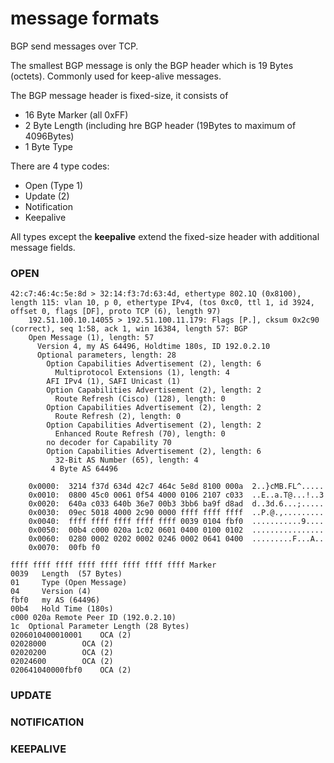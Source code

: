 # message formats

BGP send messages over TCP.

The smallest BGP message is only the BGP header which is 19 Bytes (octets).  Commonly used for keep-alive messages.

The BGP message header is fixed-size, it consists of

* 16 Byte Marker (all 0xFF)
* 2 Byte Length (including hre BGP header (19Bytes to maximum of 4096Bytes)
* 1 Byte Type


There are 4 type codes:

* Open (Type 1)
* Update (2)
* Notification
* Keepalive


All types except the **keepalive** extend the fixed-size header with additional message fields.

### OPEN

```
42:c7:46:4c:5e:8d > 32:14:f3:7d:63:4d, ethertype 802.1Q (0x8100), length 115: vlan 10, p 0, ethertype IPv4, (tos 0xc0, ttl 1, id 3924, offset 0, flags [DF], proto TCP (6), length 97)
    192.51.100.10.14055 > 192.51.100.11.179: Flags [P.], cksum 0x2c90 (correct), seq 1:58, ack 1, win 16384, length 57: BGP
	Open Message (1), length: 57
	  Version 4, my AS 64496, Holdtime 180s, ID 192.0.2.10
	  Optional parameters, length: 28
	    Option Capabilities Advertisement (2), length: 6
	      Multiprotocol Extensions (1), length: 4
		AFI IPv4 (1), SAFI Unicast (1)
	    Option Capabilities Advertisement (2), length: 2
	      Route Refresh (Cisco) (128), length: 0
	    Option Capabilities Advertisement (2), length: 2
	      Route Refresh (2), length: 0
	    Option Capabilities Advertisement (2), length: 2
	      Enhanced Route Refresh (70), length: 0
		no decoder for Capability 70
	    Option Capabilities Advertisement (2), length: 6
	      32-Bit AS Number (65), length: 4
		 4 Byte AS 64496

	0x0000:  3214 f37d 634d 42c7 464c 5e8d 8100 000a  2..}cMB.FL^.....
	0x0010:  0800 45c0 0061 0f54 4000 0106 2107 c033  ..E..a.T@...!..3
	0x0020:  640a c033 640b 36e7 00b3 3bb6 ba9f d8ad  d..3d.6...;.....
	0x0030:  09ec 5018 4000 2c90 0000 ffff ffff ffff  ..P.@.,.........
	0x0040:  ffff ffff ffff ffff ffff 0039 0104 fbf0  ...........9....
	0x0050:  00b4 c000 020a 1c02 0601 0400 0100 0102  ................
	0x0060:  0280 0002 0202 0002 0246 0002 0641 0400  .........F...A..
	0x0070:  00fb f0  
```

```
ffff ffff ffff ffff ffff ffff ffff ffff Marker
0039   Length  (57 Bytes)
01     Type (Open Message)
04     Version (4)
fbf0   my AS (64496)
00b4   Hold Time (180s)
c000 020a Remote Peer ID (192.0.2.10) 
1c  Optional Parameter Length (28 Bytes)
0206010400010001 	OCA (2) 
02028000 		OCA (2)
02020200		OCA (2)
02024600		OCA (2)
020641040000fbf0  	OCA (2)

```



### UPDATE



### NOTIFICATION



### KEEPALIVE




